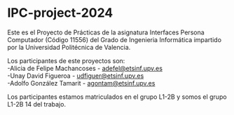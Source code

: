 # IPC-project-2024
Este es el Proyecto de Prácticas de la asignatura Interfaces Persona Computador (Código 11556) del Grado de Ingenieria Informática impartido por la Universidad Politécnica de Valencia.

Los participantes de este proyectos son:
<br>-Alicia de Felipe Machancoses - adefel@etsinf.upv.es
<br>-Unay David Figueroa - udfiguer@etsinf.upv.es
<br>-Adolfo González Tamarit - agontam@etsinf.upv.es

Los participantes estamos matriculados en el grupo L1-2B y somos el grupo L1-2B 14 del trabajo.
